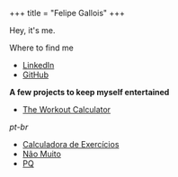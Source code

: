 +++
title = "Felipe Gallois"
+++


Hey, it's me.

Where to find me
- [LinkedIn](https://www.linkedin.com/in/felipegallois/)
- [GitHub](https://github.com/gallois)

**A few projects to keep myself entertained**
- [The Workout Calculator](https://theworkoutcalculator.com/)

*pt-br*
- [Calculadora de Exercícios](https://www.calculadoradeexercicios.com.br/)
- [Não Muito](https://naomuito.gallois.com.br/)
- [PQ](https://pq.gallois.com.br)

